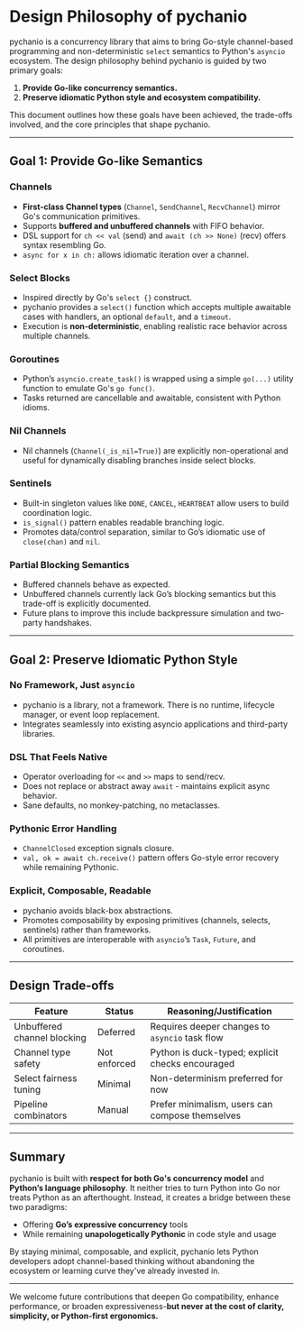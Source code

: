 # Design Philosophy of pychanio

pychanio is a concurrency library that aims to bring Go-style channel-based programming and non-deterministic `select` semantics to Python's `asyncio` ecosystem. The design philosophy behind pychanio is guided by two primary goals:

1. **Provide Go-like concurrency semantics.**
2. **Preserve idiomatic Python style and ecosystem compatibility.**

This document outlines how these goals have been achieved, the trade-offs involved, and the core principles that shape pychanio.

---

## Goal 1: Provide Go-like Semantics

### Channels

* **First-class Channel types** (`Channel`, `SendChannel`, `RecvChannel`) mirror Go's communication primitives.
* Supports **buffered and unbuffered channels** with FIFO behavior.
* DSL support for `ch << val` (send) and `await (ch >> None)` (recv) offers syntax resembling Go.
* `async for x in ch:` allows idiomatic iteration over a channel.

### Select Blocks

* Inspired directly by Go's `select {}` construct.
* pychanio provides a `select()` function which accepts multiple awaitable cases with handlers, an optional `default`, and a `timeout`.
* Execution is **non-deterministic**, enabling realistic race behavior across multiple channels.

### Goroutines

* Python’s `asyncio.create_task()` is wrapped using a simple `go(...)` utility function to emulate Go's `go func()`.
* Tasks returned are cancellable and awaitable, consistent with Python idioms.

### Nil Channels

* Nil channels (`Channel(_is_nil=True)`) are explicitly non-operational and useful for dynamically disabling branches inside select blocks.

### Sentinels

* Built-in singleton values like `DONE`, `CANCEL`, `HEARTBEAT` allow users to build coordination logic.
* `is_signal()` pattern enables readable branching logic.
* Promotes data/control separation, similar to Go’s idiomatic use of `close(chan)` and `nil`.

### Partial Blocking Semantics

* Buffered channels behave as expected.
* Unbuffered channels currently lack Go’s blocking semantics but this trade-off is explicitly documented.
* Future plans to improve this include backpressure simulation and two-party handshakes.

---

## Goal 2: Preserve Idiomatic Python Style

### No Framework, Just `asyncio`

* pychanio is a library, not a framework. There is no runtime, lifecycle manager, or event loop replacement.
* Integrates seamlessly into existing asyncio applications and third-party libraries.

### DSL That Feels Native

* Operator overloading for `<<` and `>>` maps to send/recv.
* Does not replace or abstract away `await` - maintains explicit async behavior.
* Sane defaults, no monkey-patching, no metaclasses.

### Pythonic Error Handling

* `ChannelClosed` exception signals closure.
* `val, ok = await ch.receive()` pattern offers Go-style error recovery while remaining Pythonic.

### Explicit, Composable, Readable

* pychanio avoids black-box abstractions.
* Promotes composability by exposing primitives (channels, selects, sentinels) rather than frameworks.
* All primitives are interoperable with `asyncio`’s `Task`, `Future`, and coroutines.

---

## Design Trade-offs

| Feature                     | Status       | Reasoning/Justification                          |
| --------------------------- | ------------ | ------------------------------------------------ |
| Unbuffered channel blocking | Deferred     | Requires deeper changes to `asyncio` task flow   |
| Channel type safety         | Not enforced | Python is duck-typed; explicit checks encouraged |
| Select fairness tuning      | Minimal      | Non-determinism preferred for now                |
| Pipeline combinators        | Manual       | Prefer minimalism, users can compose themselves  |

---

## Summary

pychanio is built with **respect for both Go's concurrency model** and **Python’s language philosophy**. It neither tries to turn Python into Go nor treats Python as an afterthought. Instead, it creates a bridge between these two paradigms:

* Offering **Go’s expressive concurrency** tools
* While remaining **unapologetically Pythonic** in code style and usage

By staying minimal, composable, and explicit, pychanio lets Python developers adopt channel-based thinking without abandoning the ecosystem or learning curve they've already invested in.

---

We welcome future contributions that deepen Go compatibility, enhance performance, or broaden expressiveness-**but never at the cost of clarity, simplicity, or Python-first ergonomics.**
